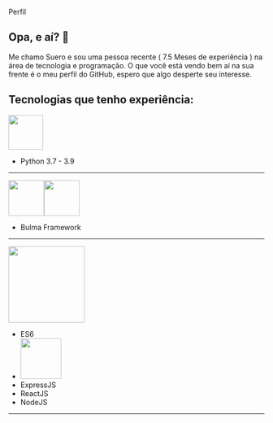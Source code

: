 Perfil



## Opa, e aí? 👋

Me chamo Suero e sou uma pessoa recente ( 7.5 Meses de experiência ) na área de tecnologia e programação.
O que você está vendo bem aí na sua frente é o meu perfil do GitHub, espero que algo desperte seu interesse.


## Tecnologias que tenho experiência:
<img src="https://raw.githubusercontent.com/yurijserrano/Github-Profile-Readme-Logos/f994c418a134b58c4aec11152f6a4a33fa89da26/programming%20languages/python.svg" width="68">

<ul>
<li>Python 3.7 - 3.9</li>
</ul>
<hr/>

<span><img src="https://raw.githubusercontent.com/yurijserrano/Github-Profile-Readme-Logos/f994c418a134b58c4aec11152f6a4a33fa89da26/others/html.svg" width="70"><img src="https://raw.githubusercontent.com/yurijserrano/Github-Profile-Readme-Logos/f994c418a134b58c4aec11152f6a4a33fa89da26/others/css.svg" width="70"></span>

<ul>
<li>Bulma Framework</li>
</ul>
<hr/>
<img src="https://img.shields.io/badge/javascript-%23323330.svg?style=for-the-badge&logo=javascript&logoColor=%23F7DF1E" width="150">
<ul>
<li>ES6</li>
<li><img src="https://img.shields.io/badge/MongoDB-%234ea94b.svg?style=for-the-badge&logo=mongodb&logoColor=white" width="80"></li>
<li>ExpressJS</li>
<li>ReactJS</li>
<li>NodeJS</li>
</ul>
<hr/>
